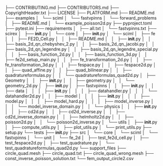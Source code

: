 ├── CONTRIBUTING.md
├── CONTRIBUTORS.md
├── CopyrightHeader.txt
├── LICENSE
├── PLATFORM.md
├── README.md
├── examples
│   └── sciml
│       └── fastvpinns
│           └── forward_problems
│               ├── README.md
│               └── example_poisson2d.py
├── pyproject.toml
├── pytest.ini
├── requirements
│   ├── all.txt
│   └── fastvpinns.txt
├── scirex
│   ├── __init__.py
│   └── core
│       ├── __init__.py
│       └── sciml
│           ├── fe
│           │   ├── FE2D_Cell.py
│           │   ├── README.md
│           │   ├── __init__.py
│           │   ├── basis_2d_qn_chebyshev_2.py
│           │   ├── basis_2d_qn_jacobi.py
│           │   ├── basis_2d_qn_legendre.py
│           │   ├── basis_2d_qn_legendre_special.py
│           │   ├── basis_function_2d.py
│           │   ├── basis_function_3d.py
│           │   ├── fe2d_setup_main.py
│           │   ├── fe_transformation_2d.py
│           │   ├── fe_transformation_3d.py
│           │   ├── fespace.py
│           │   ├── fespace2d.py
│           │   ├── quad_affine.py
│           │   ├── quad_bilinear.py
│           │   ├── quadratureformulas.py
│           │   └── quadratureformulas_quad2d.py
│           ├── Geometry
│           │   ├── __init__.py
│           │   ├── geometry.py
│           │   └── geometry_2d.py
│           ├── __init__.py
│           ├── fastvpinns
│           │   ├── __init__.py
│           │   ├── data
│           │   │   ├── __init__.py
│           │   │   ├── datahandler.py
│           │   │   └── datahandler2d.py
│           │   ├── model
│           │   │   ├── __init__.py
│           │   │   ├── model.py
│           │   │   ├── model_hard.py
│           │   │   ├── model_inverse.py
│           │   │   └── model_inverse_domain.py
│           │   └── physics
│           │       ├── __init__.py
│           │       ├── cd2d.py
│           │       ├── cd2d_inverse.py
│           │       ├── cd2d_inverse_domain.py
│           │       ├── helmholtz2d.py
│           │       ├── poisson2d.py
│           │       └── poisson2d_inverse.py
│           └── utils
│               ├── __init__.py
│               ├── compute_utils.py
│               ├── plot_utils.py
│               └── print_utils.py
├── setup.py
└── tests
    ├── __init__.py
    ├── src
    │   └── core
    │       └── sciml
    │           └── fastvpinns
    │               └── unit
    │                   └── fe_2d
    │                       ├── test_fe2d_cell.py
    │                       ├── test_fespace2d.py
    │                       ├── test_quadrature.py
    │                       └── test_quadratureformulas_quad2d.py
    └── support_files
        ├── circle_quad.mesh
        ├── circle_quad.txt
        ├── circle_quad_wrong.mesh
        ├── const_inverse_poisson_solution.txt
        └── fem_output_circle2.csv
